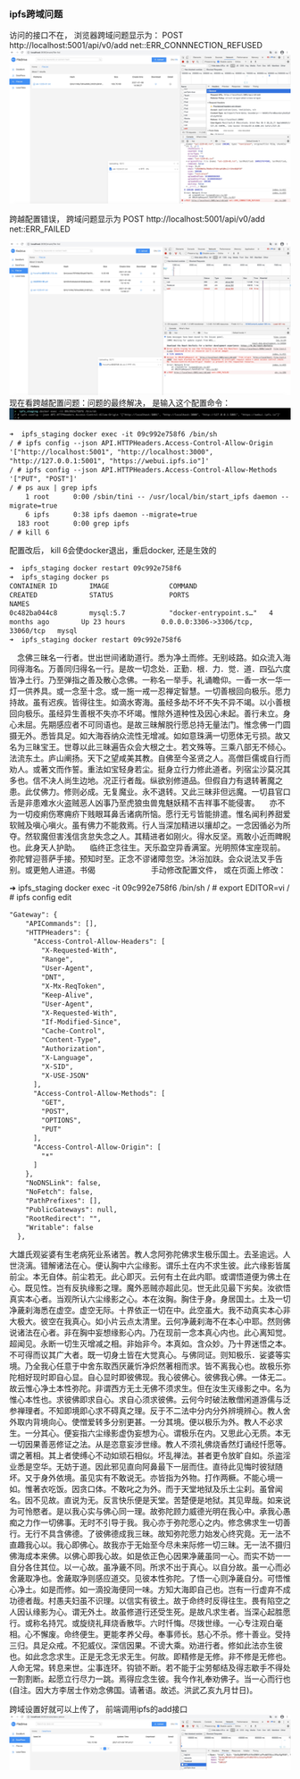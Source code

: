 ### ipfs跨域问题
访问的接口不在， 浏览器跨域问题显示为：
POST http://localhost:5001/api/v0/add net::ERR_CONNNECTION_REFUSED
![-w1787](media/16100899065122.jpg)

跨越配置错误， 跨域问题显示为
POST http://localhost:5001/api/v0/add net::ERR_FAILED

![-w1787](media/16100902334700.jpg)
现在看跨越配置问题：问题的最终解决， 是输入这个配置命令：
![-w1787](media/16100909453887.jpg)

```
➜  ipfs_staging docker exec -it 09c992e758f6 /bin/sh
/ # ipfs config --json API.HTTPHeaders.Access-Control-Allow-Origin '["http://localhost:5001", "http://localhost:3000", "http://127.0.0.1:5001", "https://webui.ipfs.io"]'
/ # ipfs config --json API.HTTPHeaders.Access-Control-Allow-Methods '["PUT", "POST"]'
/ # ps aux | grep ipfs
    1 root      0:00 /sbin/tini -- /usr/local/bin/start_ipfs daemon --migrate=true
    6 ipfs      0:38 ipfs daemon --migrate=true
  183 root      0:00 grep ipfs
/ # kill 6
```

配置改后， kill 6会使docker退出，重启docker, 还是生效的                                                                                                                                                                 
```
➜  ipfs_staging docker restart 09c992e758f6
➜  ipfs_staging docker ps
CONTAINER ID        IMAGE               COMMAND                  CREATED             STATUS              PORTS                               NAMES
0c482ba044c8        mysql:5.7           "docker-entrypoint.s…"   4 months ago        Up 23 hours         0.0.0.0:3306->3306/tcp, 33060/tcp   mysql
➜  ipfs_staging docker restart 09c992e758f6
```
　念佛三昧名一行者。世出世间诸助道行。悉为净土而修。无别岐路。如众流入海同得海名。万善同归得名一行。是故一切念处．正勤．根．力．觉．道．四弘六度皆净土行。乃至弹指之善及散心念佛。一称名一举手。礼诵瞻仰。一香一水一华一灯一供养具。或一念至十念。或一施一戒一忍禅定智慧。一切善根回向极乐。愿力持故。虽有迟疾。皆得往生。如滴水寄海。虽经多劫不坏不失不异不竭。以小善根回向极乐。虽经异生善根不失亦不坏竭。惟除外道种性及因心未起。善行未立。身心未屈。先期感应者不可同语也。是故三昧解脱行愿总持无量法门。惟念佛一门圆摄无外。悉皆具足。如大海吞纳众流性无增减。如如意珠满一切愿体无亏损。故又名为三昧宝王。世尊以此三昧遍告众会大根之士。若文殊等。三乘八部无不倾心。法流东土。庐山阐扬。天下之望咸美其教。自佛至今圣贤之人。高僧巨儒或自行而劝人。或著文而作誓。重法如宝轻身若尘。挺身立行力修此道者。列宿尘沙莫况其多也。信不决人尚生边地。况正行者哉。纵欲别修道品。但假自力有退转著魔之患。此仗佛力。修则必成。无复魔业。永不退转。又此三昧非但远魔。一切县官口舌是非患难水火盗贼恶人凶事乃至虎狼虫兽鬼魅妖精不吉祥事不能侵害。
　亦不为一切疫痢伤寒痈疥下贱眼耳鼻舌诸病所恼。愿行无亏皆能排遣。惟名闻利养甜爱软贼及嗔心嗔火。虽有佛力不能救焉。行人当深加精进以攘却之。一念因循必为所夺。然软魔但害浅信贪怠失念之人。其精进者如刚火。得水反坚。焉敢小近而睥睨也。此身天人护助。
　临终正念往生。天乐盈空异香满室。光明照体宝座现前。弥陀臂迎菩萨手接。预知时至。正念不谬诸障忽空。沐浴加趺。会众说法叉手告别。或更勉人进道。书偈
　　
　　
　　
手动修改配置文件， 或在页面上修改：

➜  ipfs_staging docker exec -it 09c992e758f6 /bin/sh
/ # export EDITOR=vi
/ # ipfs config edit
```
"Gateway": {
    "APICommands": [],
    "HTTPHeaders": {
      "Access-Control-Allow-Headers": [
        "X-Requested-With",
        "Range",
        "User-Agent",
        "DNT",
        "X-Mx-ReqToken",
        "Keep-Alive",
        "User-Agent",
        "X-Requested-With",
        "If-Modified-Since",
        "Cache-Control",
        "Content-Type",
        "Authorization",
        "X-Language",
        "X-SID",
        "X-USE-JSON"
      ],
      "Access-Control-Allow-Methods": [
        "GET",
        "POST",
        "OPTIONS",
        "PUT"
      ],
      "Access-Control-Allow-Origin": [
        "*"
      ]
    },
    "NoDNSLink": false,
    "NoFetch": false,
    "PathPrefixes": [],
    "PublicGateways": null,
    "RootRedirect": "",
    "Writable": false
  },
  ```
  
  
  
  
  
  
  大雄氏观娑婆有生老病死业系诸苦。教人念阿弥陀佛求生极乐国土。去圣逾远。人世浇漓。错解诸法在心。便认胸中六尘缘影。谓乐土在内不求生彼。此六缘影皆属前尘。本无自体。前尘若无。此心即灭。云何有土在此内耶。或谓悟道便为佛土在心。既见性。岂有反执缘影之理。魔外恶贼亦超此见。世无此见最下劣矣。汝欲悟真实本心者。当观所认六尘缘影之心。本在汝胸。胸住于身。身居国土。土及一切净薉刹海悉在虚空。虚空无际。十界依正一切在中。此空虽大。我不动真实本心非大极大。彼空在我真心。如小片云点太清里。云何净薉刹海不在本心中耶。然则佛说诸法在心者。非在胸中妄想缘影心内。乃在现前一念本真心内也。此心离知觉。超闻见。永断一切生灭增减之相。非始非今。本真如。含众妙。乃十界迷悟之本。不可得而议其广大者。既一切身土皆在大觉真心。与佛同证。则知极乐．娑婆等实境。乃全我心任意于中舍东取西厌薉忻净炽然著相而求。皆不离我心也。故极乐弥陀相好现时即自心显。自心显时即彼佛现。我心彼佛心。彼佛我心佛。一体无二。故云惟心净土本性弥陀。非谓西方无土无佛不须求生。但在汝生灭缘影之中。名为惟心本性也。求彼佛即求自心。求自心须求彼佛。云何今时破法散僧闲道游儒与泛参禅理者。不知即境即心求不碍真之理。反于不二法中分内分外辨境辨心。教人舍外取内背境向心。使憎爱转多分别更甚。一分其境。便以极乐为外。教人不必求生。一分其心。便妄指六尘缘影虚伪妄想为心。谓极乐在内。又思此心无质。本无一切因果善恶修证之法。从是恣意妄涉世缘。教人不须礼佛烧香然灯诵经忏愿等。谓之著相。其上者使缚心不动如顽石相似。坏乱禅法。甚者更令放旷自如。杀盗淫业悉是空华。无妨于道。因此邪见直向阿鼻最下一层而住。直待此见悔时彼狱随坏。又于身外依境。虽见实有不敢说无。亦皆指为外物。打作两橛。不能心境一如。惟著衣吃饭。因贪口体。不敢叱之为外。而于天堂地狱及乐土尘刹。虽曾闻名。因不见故。直说为无。反言快乐便是天堂。苦楚便是地狱。其见卑哉。如来说为可怜愍者。是以我心实与佛心同一理。故弥陀顾力威德光明在我心中。承我心愚痴之力作一切佛事。无时不引导于我。我心亦于弥陀愿心之内。修念佛求生一切善行。无行不具含佛德。了彼佛德成我三昧。故知弥陀愿力始发心终究竟。无一法不直趣我心以。我心即佛心。故我亦于无始至今尽未来际修一切三昧。无一法不摄归佛海成本来佛。以佛心即我心故。如是依正色心因果净薉虽同一心。而实不妨一一自分各住其位。以一心故。虽净薉不同。所求不出于真心。以自分故。虽一心而必舍薉取净也。舍薉取净则感应道交。见彼本性弥陀。了悟一心则净薉自分。可悟惟心净土。如是而修。如一滴投海便同一味。方知大海即自己也。岂有一行虚弃不成功德者哉。村愚夫妇虽不识理。以信实有彼土。故于命终时反得往生。畏有陷空之人因认缘影为心。谓无外土。故虽修道行还受生死。是故凡求生者。当深心起胜愿行。或称名持咒。或旋绕礼拜烧香散华。六时忏悔。尽拨世缘。一心专注观白毫相。心不懈废。命终便生。更能孝养父母。奉事师长。慈心不杀。修十善业。受持三归。具足众戒。不犯威仪。深信因果。不谤大乘。劝进行者。修如此法亦生彼也。如此念念求生。正是无念无求无生。何故。即精修是无修。非不修是无修也。人命无常。转息来世。尘事连环。钩锁不断。若不能于尘劳郁结及得志歇手不得处一割割断。起愿立行尽力一跳。焉得应念生彼。我今作礼奉劝佛子。当一心而行也(自注。因大方李居士作劝念佛国。请著语。故述。洪武乙亥九月廿日)。

  
  
  跨域设置好就可以上传了， 前端调用ipfs的add接口
  ![-w1787](media/16100896968346.jpg)
